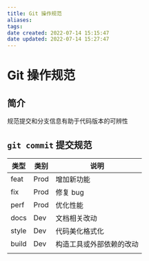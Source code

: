 ```yaml
---
title: Git 操作规范
aliases: 
tags: 
date created: 2022-07-14 15:15:47
date updated: 2022-07-14 15:27:47
---
```


# Git 操作规范

## 简介

规范提交和分支信息有助于代码版本的可辨性

## `git commit` 提交规范

| 类型  | 类别 | 说明                     |
| ----- | ---- | ------------------------ |
| feat  | Prod | 增加新功能               |
| fix   | Prod | 修复 bug                 |
| perf  | Prod | 优化性能                 |
| docs  | Dev  | 文档相关改动             |
| style | Dev  | 代码美化格式化           |
| build | Dev  | 构造工具或外部依赖的改动 |
|       |      |                          |
